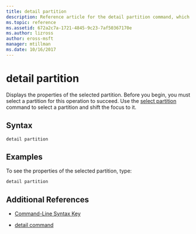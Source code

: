 ```yaml
---
title: detail partition
description: Reference article for the detail partition command, which displays the properties of the selected partition.
ms.topic: reference
ms.assetid: 672a2c7a-1721-4845-9c23-7af50367170e
ms.author: lizross
author: eross-msft
manager: mtillman
ms.date: 10/16/2017
---
```


# detail partition

Displays the properties of the selected partition. Before you begin, you must select a partition for this operation to succeed. Use the [select partition](select-partition.md) command to select a partition and shift the focus to it.

## Syntax

```
detail partition
```

## Examples

To see the properties of the selected partition, type:

```
detail partition
```

## Additional References

- [Command-Line Syntax Key](command-line-syntax-key.md)

- [detail command](detail.md)
